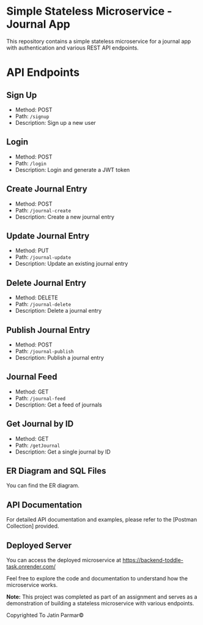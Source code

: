 # Simple Stateless Microservice - Journal App

This repository contains a simple stateless microservice for a journal app with authentication and various REST API endpoints.

# API Endpoints

## Sign Up
- Method: POST
- Path: `/signup`
- Description: Sign up a new user

## Login
- Method: POST
- Path: `/login`
- Description: Login and generate a JWT token

## Create Journal Entry
- Method: POST
- Path: `/journal-create`
- Description: Create a new journal entry

## Update Journal Entry
- Method: PUT
- Path: `/journal-update`
- Description: Update an existing journal entry

## Delete Journal Entry
- Method: DELETE
- Path: `/journal-delete`
- Description: Delete a journal entry

## Publish Journal Entry
- Method: POST
- Path: `/journal-publish`
- Description: Publish a journal entry

## Journal Feed
- Method: GET
- Path: `/journal-feed`
- Description: Get a feed of journals

## Get Journal by ID
- Method: GET
- Path: `/getJournal`
- Description: Get a single journal by ID

## ER Diagram and SQL Files

You can find the ER diagram.

## API Documentation

For detailed API documentation and examples, please refer to the [Postman Collection] provided.

## Deployed Server

You can access the deployed microservice at https://backend-toddle-task.onrender.com/

Feel free to explore the code and documentation to understand how the microservice works.

**Note:** This project was completed as part of an assignment and serves as a demonstration of building a stateless microservice with various endpoints.

Copyrighted To Jatin Parmar©
